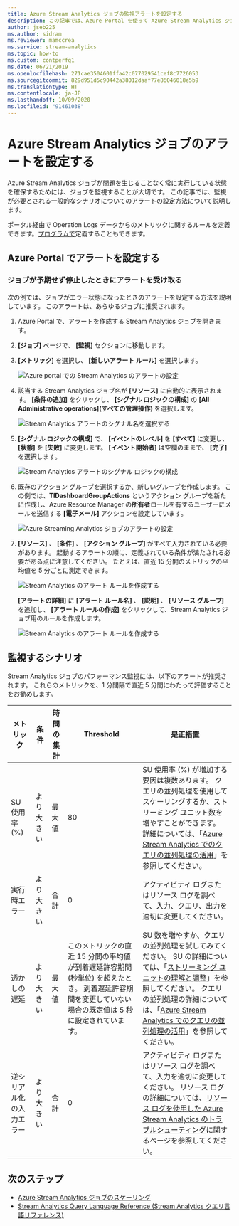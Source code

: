 ```yaml
---
title: Azure Stream Analytics ジョブの監視アラートを設定する
description: この記事では、Azure Portal を使って Azure Stream Analytics ジョブの監視とアラートを設定する方法について説明します。
author: jseb225
ms.author: sidram
ms.reviewer: mamccrea
ms.service: stream-analytics
ms.topic: how-to
ms.custom: contperfq1
ms.date: 06/21/2019
ms.openlocfilehash: 271cae3504601ffa42c077029541cef8c7726053
ms.sourcegitcommit: 829d951d5c90442a38012daaf77e86046018e5b9
ms.translationtype: HT
ms.contentlocale: ja-JP
ms.lasthandoff: 10/09/2020
ms.locfileid: "91461038"
---
```

# <a name="set-up-alerts-for-azure-stream-analytics-jobs"></a>Azure Stream Analytics ジョブのアラートを設定する

Azure Stream Analytics ジョブが問題を生じることなく常に実行している状態を確保するためには、ジョブを監視することが大切です。 この記事では、監視が必要とされる一般的なシナリオについてのアラートの設定方法について説明します。 

ポータル経由で Operation Logs データからのメトリックに関するルールを定義できます。[プログラムで](https://code.msdn.microsoft.com/windowsazure/Receive-Email-Notifications-199e2c9a)定義することもできます。

## <a name="set-up-alerts-in-the-azure-portal"></a>Azure Portal でアラートを設定する
### <a name="get-alerted-when-a-job-stops-unexpectedly"></a>ジョブが予期せず停止したときにアラートを受け取る

次の例では、ジョブがエラー状態になったときのアラートを設定する方法を説明しています。 このアラートは、あらゆるジョブに推奨されます。

1. Azure Portal で、アラートを作成する Stream Analytics ジョブを開きます。

2. **[ジョブ]** ページで、 **[監視]** セクションに移動します。  

3. **[メトリック]** を選択し、 **[新しいアラート ルール]** を選択します。

   ![Azure portal での Stream Analytics のアラートの設定](./media/stream-analytics-set-up-alerts/stream-analytics-set-up-alerts.png)  

4. 該当する Stream Analytics ジョブ名が **[リソース]** に自動的に表示されます。 **[条件の追加]** をクリックし、 **[シグナル ロジックの構成]** の **[All Administrative operations]\(すべての管理操作\)** を選択します。

   ![Stream Analytics アラートのシグナル名を選択する](./media/stream-analytics-set-up-alerts/stream-analytics-condition-signal.png)  

5. **[シグナル ロジックの構成]** で、 **[イベントのレベル]** を **[すべて]** に変更し、 **[状態]** を **[失敗]** に変更します。 **[イベント開始者]** は空欄のままで、 **[完了]** を選択します。

   ![Stream Analytics アラートのシグナル ロジックの構成](./media/stream-analytics-set-up-alerts/stream-analytics-configure-signal-logic.png) 

6. 既存のアクション グループを選択するか、新しいグループを作成します。 この例では、**TIDashboardGroupActions** というアクション グループを新たに作成し、Azure Resource Manager の**所有者**ロールを有するユーザーにメールを送信する **[電子メール]** アクションを設定しています。

   ![Azure Streaming Analytics ジョブのアラートの設定](./media/stream-analytics-set-up-alerts/stream-analytics-add-group-email-action.png)

7. **[リソース]** 、 **[条件]** 、 **[アクション グループ]** がすべて入力されている必要があります。 起動するアラートの順に、定義されている条件が満たされる必要がある点に注意してください。 たとえば、直近 15 分間のメトリックの平均値を 5 分ごとに測定できます。

   ![Stream Analytics のアラート ルールを作成する](./media/stream-analytics-set-up-alerts/stream-analytics-create-alert-rule-2.png)

   **[アラートの詳細]** に **[アラート ルール名]** 、 **[説明]** 、 **[リソース グループ]** を追加し、 **[アラート ルールの作成]** をクリックして、Stream Analytics ジョブ用のルールを作成します。

   ![Stream Analytics のアラート ルールを作成する](./media/stream-analytics-set-up-alerts/stream-analytics-create-alert-rule.png)
   
## <a name="scenarios-to-monitor"></a>監視するシナリオ

Stream Analytics ジョブのパフォーマンス監視には、以下のアラートが推奨されます。 これらのメトリックを、1 分間隔で直近 5 分間にわたって評価することをお勧めします。

|メトリック|条件|時間の集計|Threshold|是正措置|
|-|-|-|-|-|
|SU 使用率 (%)|より大きい|最大値|80|SU 使用率 (%) が増加する要因は複数あります。 クエリの並列処理を使用してスケーリングするか、ストリーミング ユニット数を増やすことができます。 詳細については、「[Azure Stream Analytics でのクエリの並列処理の活用](stream-analytics-parallelization.md)」を参照してください。|
|実行時エラー|より大きい|合計|0|アクティビティ ログまたはリソース ログを調べて、入力、クエリ、出力を適切に変更してください。|
|透かしの遅延|より大きい|最大値|このメトリックの直近 15 分間の平均値が到着遅延許容期間 (秒単位) を超えたとき。 到着遅延許容期間を変更していない場合の既定値は 5 秒に設定されています。|SU 数を増やすか、クエリの並列処理を試してみてください。 SU の詳細については、「[ストリーミング ユニットの理解と調整](stream-analytics-streaming-unit-consumption.md#how-many-sus-are-required-for-a-job)」を参照してください。 クエリの並列処理の詳細については、「[Azure Stream Analytics でのクエリの並列処理の活用](stream-analytics-parallelization.md)」を参照してください。|
|逆シリアル化の入力エラー|より大きい|合計|0|アクティビティ ログまたはリソース ログを調べて、入力を適切に変更してください。 リソース ログの詳細については、[リソース ログを使用した Azure Stream Analytics のトラブルシューティング](stream-analytics-job-diagnostic-logs.md)に関するページを参照してください。|

## <a name="next-steps"></a>次のステップ

* [Azure Stream Analytics ジョブのスケーリング](stream-analytics-scale-jobs.md)
* [Stream Analytics Query Language Reference (Stream Analytics クエリ言語リファレンス)](https://docs.microsoft.com/stream-analytics-query/stream-analytics-query-language-reference)

